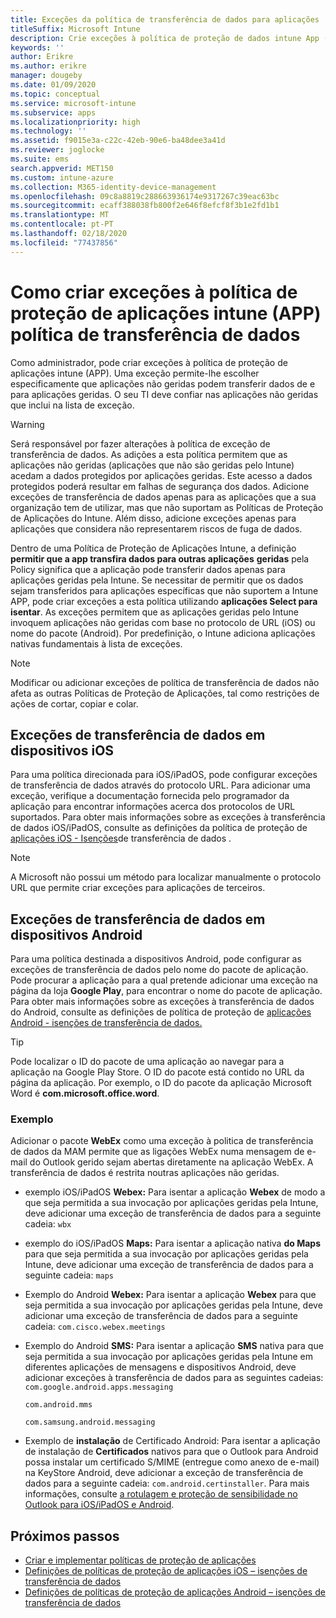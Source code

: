 ```yaml
---
title: Exceções da política de transferência de dados para aplicações
titleSuffix: Microsoft Intune
description: Crie exceções à política de proteção de dados intune App (APP).
keywords: ''
author: Erikre
ms.author: erikre
manager: dougeby
ms.date: 01/09/2020
ms.topic: conceptual
ms.service: microsoft-intune
ms.subservice: apps
ms.localizationpriority: high
ms.technology: ''
ms.assetid: f9015e3a-c22c-42eb-90e6-ba48dee3a41d
ms.reviewer: joglocke
ms.suite: ems
search.appverid: MET150
ms.custom: intune-azure
ms.collection: M365-identity-device-management
ms.openlocfilehash: 09c8a8819c288663936174e9317267c39eac63bc
ms.sourcegitcommit: ecaff388038fb800f2e646f8efcf8f3b1e2fd1b1
ms.translationtype: MT
ms.contentlocale: pt-PT
ms.lasthandoff: 02/18/2020
ms.locfileid: "77437856"
---
```

# <a name="how-to-create-exceptions-to-the-intune-app-protection-policy-app-data-transfer-policy"></a>Como criar exceções à política de proteção de aplicações intune (APP) política de transferência de dados

Como administrador, pode criar exceções à política de proteção de aplicações intune (APP). Uma exceção permite-lhe escolher especificamente que aplicações não geridas podem transferir dados de e para aplicações geridas. O seu TI deve confiar nas aplicações não geridas que inclui na lista de exceção. 

>[!WARNING] 
> Será responsável por fazer alterações à política de exceção de transferência de dados. As adições a esta política permitem que as aplicações não geridas (aplicações que não são geridas pelo Intune) acedam a dados protegidos por aplicações geridas. Este acesso a dados protegidos poderá resultar em falhas de segurança dos dados. Adicione exceções de transferência de dados apenas para as aplicações que a sua organização tem de utilizar, mas que não suportam as Políticas de Proteção de Aplicações do Intune. Além disso, adicione exceções apenas para aplicações que considera não representarem riscos de fuga de dados.

Dentro de uma Política de Proteção de Aplicações Intune, a definição **permitir que a app transfira dados para outras aplicações** **geridas** pela Policy significa que a aplicação pode transferir dados apenas para aplicações geridas pela Intune. Se necessitar de permitir que os dados sejam transferidos para aplicações específicas que não suportem a Intune APP, pode criar exceções a esta política utilizando **aplicações Select para isentar**. As exceções permitem que as aplicações geridas pelo Intune invoquem aplicações não geridas com base no protocolo de URL (iOS) ou nome do pacote (Android). Por predefinição, o Intune adiciona aplicações nativas fundamentais à lista de exceções. 

> [!NOTE]
> Modificar ou adicionar exceções de política de transferência de dados não afeta as outras Políticas de Proteção de Aplicações, tal como restrições de ações de cortar, copiar e colar. 

## <a name="ios-data-transfer-exceptions"></a>Exceções de transferência de dados em dispositivos iOS
Para uma política direcionada para iOS/iPadOS, pode configurar exceções de transferência de dados através do protocolo URL. Para adicionar uma exceção, verifique a documentação fornecida pelo programador da aplicação para encontrar informações acerca dos protocolos de URL suportados. Para obter mais informações sobre as exceções à transferência de dados iOS/iPadOS, consulte as definições da política de proteção de [aplicações iOS - Isenções](app-protection-policy-settings-ios.md#data-transfer-exemptions)de transferência de dados .

> [!NOTE]
> A Microsoft não possui um método para localizar manualmente o protocolo URL que permite criar exceções para aplicações de terceiros. 

## <a name="android-data-transfer-exceptions"></a>Exceções de transferência de dados em dispositivos Android
Para uma política destinada a dispositivos Android, pode configurar as exceções de transferência de dados pelo nome do pacote de aplicação. Pode procurar a aplicação para a qual pretende adicionar uma exceção na página da loja **Google Play**, para encontrar o nome do pacote de aplicação. Para obter mais informações sobre as exceções à transferência de dados do Android, consulte as definições de política de proteção de [aplicações Android - isenções de transferência de dados.](app-protection-policy-settings-android.md#data-transfer-exemptions)


>[!TIP]
> Pode localizar o ID do pacote de uma aplicação ao navegar para a aplicação na Google Play Store. O ID do pacote está contido no URL da página da aplicação. Por exemplo, o ID do pacote da aplicação Microsoft Word é **com.microsoft.office.word**.

### <a name="example"></a>Exemplo
Adicionar o pacote **WebEx** como uma exceção à politica de transferência de dados da MAM permite que as ligações WebEx numa mensagem de e-mail do Outlook gerido sejam abertas diretamente na aplicação WebEx. A transferência de dados é restrita noutras aplicações não geridas.

- exemplo iOS/iPadOS **Webex:** Para isentar a aplicação **Webex** de modo a que seja permitida a sua invocação por aplicações geridas pela Intune, deve adicionar uma exceção de transferência de dados para a seguinte cadeia: <code>wbx</code>
    
- exemplo do iOS/iPadOS **Maps:** Para isentar a aplicação nativa **do Maps** para que seja permitida a sua invocação por aplicações geridas pela Intune, deve adicionar uma exceção de transferência de dados para a seguinte cadeia: <code>maps</code>

- Exemplo do Android **Webex:** Para isentar a aplicação **Webex** para que seja permitida a sua invocação por aplicações geridas pela Intune, deve adicionar uma exceção de transferência de dados para a seguinte cadeia: <code>com.cisco.webex.meetings</code>
    
- Exemplo do Android **SMS:** Para isentar a aplicação **SMS** nativa para que seja permitida a sua invocação por aplicações geridas pela Intune em diferentes aplicações de mensagens e dispositivos Android, deve adicionar exceções à transferência de dados para as seguintes cadeias: 
    <code>com.google.android.apps.messaging</code>
    
    <code>com.android.mms</code>
    
    <code>com.samsung.android.messaging</code>

- Exemplo de **instalação** de Certificado Android: Para isentar a aplicação de instalação de **Certificados** nativos para que o Outlook para Android possa instalar um certificado S/MIME (entregue como anexo de e-mail) na KeyStore Android, deve adicionar a exceção de transferência de dados para a seguinte cadeia: <code>com.android.certinstaller</code>. Para mais informações, consulte [a rotulagem e proteção de sensibilidade no Outlook para iOS/iPadOS e Android](https://docs.microsoft.com/exchange/clients-and-mobile-in-exchange-online/outlook-for-ios-and-android/sensitive-labeling-and-protection-outlook-for-ios-android).

## <a name="next-steps"></a>Próximos passos

- [Criar e implementar políticas de proteção de aplicações](app-protection-policies.md)
- [Definições de políticas de proteção de aplicações iOS – isenções de transferência de dados](app-protection-policy-settings-ios.md#data-transfer-exemptions)
- [Definições de políticas de proteção de aplicações Android – isenções de transferência de dados](app-protection-policy-settings-android.md#data-transfer-exemptions)
